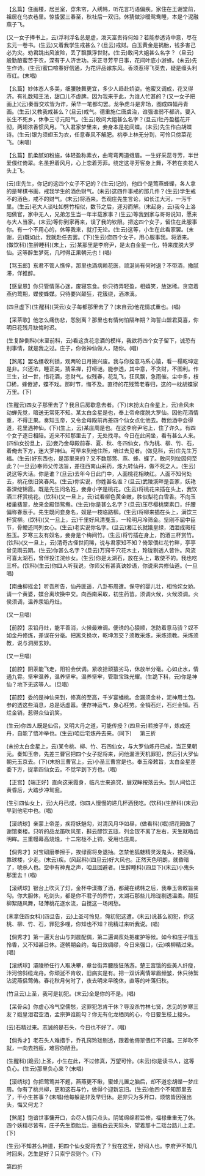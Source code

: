 <!-- { "loadSidebar": true } -->
【幺篇】住画楼，居兰室，穿朱帘，入绣帏，听花言巧语偏疾。家住在王谢堂前，祖居在乌衣巷里。惊蛰罢三春至，秋社后一双归。休猜做沙暖鸳鸯睡，本是个泥融燕子飞。

(又一女子捧书上，云)浮利浮名总是虚，泼天富贵待何如？若能参透诗中意，尽在玄元一卷书。(生云)又着我学生戒甚么？(旦云)戒财。白玉黄金是祸胎，钱多害己必为灾。劝君跳出风波险，丢了飘飘浮世财。(生云)敢问大姐甚么名字？（旦云)殷勤酿蜜苦于农，深有于人济世功。采芷寻芳平日事，花间叶底小游蜂。(末云)先生作诗。(生云)蜜口喧春好信通，为花评品嫁东风。香须惹得飞英去，疑是缠头利市红。(末唱)

【幺篇】妙体态人多美，细腰肢舞更宜，多少人趋赴娇姿。他蜜又调成，花又得济。有礼数知王法，甜口儿不虚脾。因为我来于此，为谁人忙甚的？(又一女子把画上)(云)秦晋交欢皆为诈，荣华一笔都勾罢。龙争虎斗是非场，图成四幅丹青画。(生云)又教我戒甚么？(旦云)戒气。德重施仁唐虞治，谁强谁弱不都济。要入长生不死乡，休争三寸元阳气。(生云)敢问大姐甚么名字？(旦云)牡丹盈槛花开彻，两翅浓香惯风月。飞入君家梦里来，妾身本是花间蝶。(末云)先生作白胡蝶诗。(生云)银为须翅玉为衣，任意春风不解肥。桃李上林无分到，可怜只傍菜花飞。(末唱)

【幺篇】肌柔腻如粉施，体轻盈称素衣，曲弯弯两道蛾眉。一生好采蕊寻芳，半世爱偎红倚翠。名虽担着风月，心上恋着芳菲。绕定这寻芳客身上舞，不若在卖花人头上飞。

(云)庄先生，你记的这四个女子不记的？(生云)记的，他四个是莺燕蜂蝶，各人拿的是琴棋书画，戒我学生的酒色财气。(末云)这四件事戒的那几件？(生云)学生戒不的酒色，戒不的财气。(末云)将酒来。吾观庄先生言论，如长江大河，一泻千里。(生云)老大人谈吐如劈竹相似，数节之后，迎刃而解。(末起身，云)我今上洛阳做官，家中无人，兄弟怎生当一年半载家事？(生云)等我到家与哥哥说知，愿来与大人当家。(末云)等你到家再来，误了我的钦限。把这四个女子，留住在此服事你。有一个不用心的，休等我来，就打无论。(生云)这等，小生在此看家罢。(末谢，云)既如此，我就赴任去罢。(下)(生云)您四个女子，用心服事我。将酒来。(做饮科)(生醉睡科)(末上，云)某那里是李府尹，是太白金星一化，特来度脱大罗仙。这等醉生梦死，几时得正果朝元也！(唱)

【骂玉郎】东君不管人憔悴，那里也酒病赖花医，顽涎尚有何时退？不带酒，撒腻滞，佯推醉。

【感皇恩】你只管情荡心迷，废寝忘食。你只待弄轻盈，相嬉笑，放迷稀。贪恋着燕约莺期，蝶使蜂媒。只待要兴颠狂，花簇绕，酒淋漓。

(四旦虚下)(生醒科)(哭云)女子每都那里去了？(末自云)他花情忒重也。(唱)

【采茶歌】他怎么痛伤悲，怨别离？那里也有情何怕隔年期？海誓山盟君莫喜，你明日花残月缺悔时迟。

(生复醉倒科)(末至前科，云)看这贪花恋酒的模样，我欲将四个女子留下，诚恐有别事情，就是我之过。庄子，你做神仙做人，随你。(唱)

【煞尾】罢名缰收利锁，观两轮日月搬兴废。我与你拴意马系心猿，看一榻乾坤定是非。兴还浓，睡正美，猜呆禅，打哑谜。能参透，其中意，不贪财，不图利。作三生，过一世，惜花酒，恋财气。似残春，花乱飞，狂风飘，急雨催。尘中多，枝□稀，蜂倦游，蝶不戏。那时节，悔不及。直待的花残莺老春归，这的一枕胡蝶家万里。(下)

(生醒云)四女子那里去了？我且后房歇息去者。(下)(末扮太白金星上，云)金风未动蝉先觉，暗送无常死不知。某太白金星是也，奉上帝命度脱大罗仙。因他花酒情重，不得正果。奏知玉帝，又令金母殿前再差四个仙女点化他去。教他酒中会得道，花里遇神仙。(下)(生上，云)某庄周是也。在这李府尹宅上，住了许久。有四个女子逐日相陪。近来不知那里去了，无处找寻。今日在此闲坐，看有甚么人来。(四仙女扮旦上，云)妾乃金母殿前春、夏、秋、冬四仙女，作为桃、柳、竹、石，着俺去下方，迷大罗神仙。可早来到他住所，咱过去见者。(做见科，云)庄先生万福。(生云)好东西也，是那里来的？又不数那莺、燕、蜂、蝶了。敢问列位因何至此？(一旦云)奉师父传法旨，差往西南山采药，炼九转仙丹，做不死之人。(生云)说这等大话。你是谁？(旦云)去年今日此门中，人面桃花相映红。人面不知何处去，桃花依旧笑春风。(生云)你实说，你姓甚名谁？(旦云)武陵溪畔是吾家，妖艳春深绽锦霞。既是先生问名姓，妾身小字是桃花。(生云)将桃花来插在头上，我饮酒三杯赏桃花。(饮科)(又一旦上，云)试看柳色黄金嫩，胜似梨花白雪香。不向玉楼巢翡翠，故来金殿锁鸳鸯。(生云)你是甚么名字？(旦云)压尽樱桃樊素口，纤腰偏称春葱手。先生既问妾身名，奴是一枝临路柳。(生云)将柳来插在头上，满饮三杯赏柳。(饮科)(又一旦上，云)千里好风清戛玉，一轮明月冷筛金。坚刚不屈中臣节，骨鲠还同列女心。(生云)老实说你名字。(旦云)湘江长就娥皇绿，洒泪成斑枝胜玉。岁寒三友有奴名，妾身是个梅间竹。(生云)将竹插在身上，酌酒三杯赏竹。(饮科)(又一旦上，云)清奇古怪世间稀，说与君家知不知？倚翠偎红花竹畔，亭亭曾见雨云期。(生云)你甚么名字？(旦云)万窍千穴花木主，玲珑剔透人皆许。风流可喜太湖石，曾伴投江浣纱女。(生云)你是太湖石，放在头上，敢使不的。我也吃三杯。(饮科)(生云)你四人听我说，你师父有甚真诀妙语，你说来共修仙道。(一旦唱)

【南曲柳摇金】听吾所告，仙丹匪遥，八卦布周遭。保守的婴儿壮，相怜姹女娇。请一个黄婆，媒合离坎换中交。向西南采取，初生药苗。须调火候，火候须调。火侯须调，温养汞铅丹灶。

(又一旦唱)

【前腔】汞铅丹灶，能平善消，火候最难调。便诱的心猿顺，怎防着意马骄？奴不如金丹修炼，差误在分毫。把离爻换坎，乾坤怎交？须教采炼，采炼须教。采炼须教，说与洞房玄妙。

(又一旦唱)

【前腔】阴汞能飞走，阳铅会伏调。紧收拾顽猿劣马，休放半分毫。心如止水，情通九霄。坚牢温养，温养坚牢。温养坚牢，管取宝珠光耀。(生跪下科，云)你是神仙？地下无这等人。(旦唱)

【前腔】委的是神仙来到，修真的至高，千岁宴蟠桃。金漏须金补，泥神用土包。参的透这些消息，总是话虚嚣。便存神运气，身心枉劳。金销石烂，石烂金销。石烂金销，惹得众仙讥笑。

(生云)你四人既是仙侣，又明大丹之道，可能传授？(四旦云)若按子午，炼成还丹，自能了悟冲举也。(生云)咱后宅炼丹去来。(同下)
　
第三折

(末扮太白金星上，云)某令桃、柳、竹、石四仙女，与大罗仙炼丹已成，当正果朝元。奏知玉帝，先差三曹官把四个女子捉将来，问他漏泄天机罪犯，然后引大罗仙朝元玉京去。(下)(末扮三曹官上，云)小圣三曹宫是也。奉玉帝敕旨，太白金星差委下方，捉拿四仙女去。不觉早到下方也。(唱)

【正宫】【端正好】直向这采霞身，临凡世来追究，展双眸按落云头。到人间恰正黄昏后，大踏步冲鸳瓮。

(生引四仙女上，云)大丹已成，你四人慢慢的递几杯酒我吃。(饮科)(生醉科)(末云)早到他宅中也。(唱)

【滚绣球】亲蒙上帝差，疾将妖魅勾，对清风月华如昼，(做看科)(唱)把花园做了谢馆秦楼。只听的品龙笛吹风笙，斟云醪饮五瓯，列金钗不离了左右，天生就皓齿明眸。三重幔幕高烧烛，十二帘栊不上钩，受用也庄周。

【倘秀才】对宝砌磨拳擦手，挨绿窗将身退抽。怎禁他狐魅精灵泼鬼头，挨亮桶，靠球楼，少走。(末云)疾。(风起科)(四旦云)好大风也。正然天色明朗，就昏暗了，唬杀人也。空中有神鬼之声，咱且回避者。(生醉睡科)(四旦下)(末云)小鬼头那里去！(唱)

【滚绣球】银台上吹灭了灯，金杯中漾撒了酒，都藏在绣帏之后，我奉玉帝敕旨亲勾。你大胆休，吃剑头，都是你不君子的乔竹，太湖石那些儿玲珑剔透温柔。颠狂柳絮随风舞，轻薄桃花逐水流，自搅这一场闲愁。

(末拿住四女科)(四旦告，云)上圣可怜见，俺初犯这遭。(末云)说甚么初犯，你这桃、柳、竹、石，罪犯多哩，你知也不知？桃精过来听我说。(唱)

【倘秀才】第一遍天台山与刘晨配偶，第二遍谒浆处把崔护等候。如今和庄子惜玉怜香，又不知甚日休。逐朝期会约，每日效绸缪，今日来强口，(云)唤柳精过来。(唱)

【滚绣球】灞陵桥任行人取决攀，章台街弄腰肢狂荡游。楚王宫饿的些美人纤瘦，汴河傍斜缆龙舟。你顽涎不肯收，旧病实是有。把一双诉离情翠眉频皱，休只待絮沾泥燕侣莺俦。春花秋月何时了，夜去明来早晚休，直等的叶落归秋。

(竹旦云)上圣，我可是初犯。(末云)全是你的不是。(唱)

【呆骨朵】你虚心冷气空儒愁，这罪犯怎肯干休？辱没杀竹林七贤，怎见的岁寒三友？娥皇泪君空洒，孟宗笋谁能勾？你无有化龙栖凤的心，今日要生枝上接头。

(云)石精过来。志诚的是石头，今日也不好了。(唱)

【倘秀才】老石头人难措手，乔孔窍玲珑剔透，跟着他倚翠偎红不识羞。三斧吹不就，一向去挡瘦，难容你陋丑。

(生醒科)(跪云)上圣，小生在此，不过修真，万望可怜。(末云)你是读书人，这等负心。(生云)那里负心来？(末唱)

【滚绣球】你把莺莺并不题，燕燕更不瞅，蜜蜂儿置之脑后，却不道恋胡蝶一梦庄周。你有了桃共柳，更和这石与竹，做得个迎新忘旧。(生云)他四个不知那里去了，干小生甚事？(末唱)他每躲是非及早归休。是非只为多开口，烦恼皆因强出头，悔又何尤？

【煞尾】饱谙世事慵开口，会尽人情只点头。阴骘绵绵若旨修，福禄重重无了休。四个妖精尽皆有，庄子先生胞胎后。遥指白云天际头，望着那十二瑶台路儿上走。(下)

(生云)不知甚么神道，把四个仙女捉将去了？我在这里，好闷人也。李府尹不知几时回来，怎生是好？只索宁奈则个。(下)


第四折

